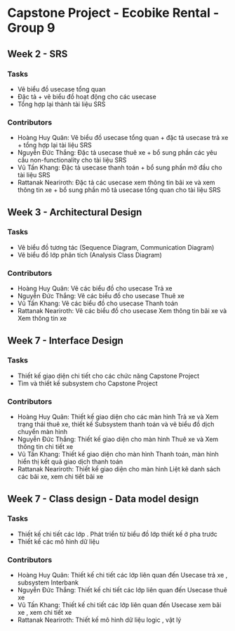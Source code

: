 # Capstone Project - Ecobike Rental - Group 9

## Week 2 - SRS 
### Tasks
- Vẽ biểu đồ usecase tổng quan
- Đặc tả + vẽ biểu đồ hoạt động cho các usecase
- Tổng hợp lại thành tài liệu SRS
### Contributors
- Hoàng Huy Quân: Vẽ biểu đồ usecase tổng quan + đặc tả usecase trả xe + tổng hợp lại tài liệu SRS
- Nguyễn Đức Thắng: Đặc tả usecase thuê xe + bổ sung phần các yêu cầu non-functionality cho tài liệu SRS
- Vũ Tấn Khang: Đặc tả usecase thanh toán + bổ sung phần mở đầu cho tài liệu SRS
- Rattanak Neariroth: Đặc tả các usecase xem thông tin bãi xe và xem thông tin xe + bổ sung phần mô tả usecase tổng quan cho tài liệu SRS

## Week 3 - Architectural Design 
### Tasks
- Vẽ biểu đồ tương tác (Sequence Diagram, Communication Diagram)
- Vẽ biểu đồ lớp phân tích (Analysis Class Diagram)
### Contributors
- Hoàng Huy Quân: Vẽ các biểu đồ cho usecase Trả xe
- Nguyễn Đức Thắng: Vẽ các biểu đồ cho usecase Thuê xe
- Vũ Tấn Khang: Vẽ các biểu đồ cho usecase Thanh toán
- Rattanak Neariroth: Vẽ các biểu đồ cho usecase Xem thông tin bãi xe và Xem thông tin xe

## Week 7 - Interface Design 
### Tasks
- Thiết kế giao diện chi tiết cho các chức năng Capstone Project
- Tìm và thiết kế subsystem cho Capstone Project
### Contributors
- Hoàng Huy Quân: Thiết kế giao diện cho các màn hình Trả xe và Xem trạng thái thuê xe, thiết kế Subsystem thanh toán và vẽ biểu đồ dịch chuyển màn hình
- Nguyễn Đức Thắng: Thiết kế giao diện cho màn hình Thuê xe và Xem thông tin chi tiết xe
- Vũ Tấn Khang: Thiết kế giao diện cho màn hình Thanh toán, màn hình hiển thị kết quả giao dịch thanh toán
- Rattanak Neariroth: Thiết kế giao diện cho màn hình Liệt kê danh sách các bãi xe, xem chi tiết bãi xe

## Week 7 - Class design - Data model design
### Tasks
- Thiết kế chi tiết các lớp . Phát triển từ biểu đồ lớp thiết kế ở pha trước
- Thiết kế các mô hình dữ liệu
### Contributors
- Hoàng Huy Quân: Thiết kế chi tiết các lớp liên quan đến Usecase trả xe , subsystem Interbank
- Nguyễn Đức Thắng: Thiết kế chi tiết các lớp liên quan đến Usecase thuê xe 
- Vũ Tấn Khang: Thiết kế chi tiết các lớp liên quan đến Usecase xem bãi xe , xem chi tiết xe
- Rattanak Neariroth: Thiết kế mô hình dữ liệu logic , vật lý


